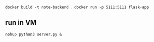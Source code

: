 `docker build -t note-backend .`
`docker run -p 5111:5111 flask-app`

## run in VM
`nohup python3 server.py &`
